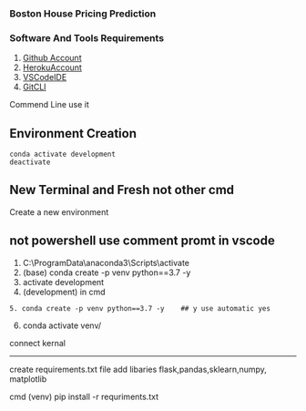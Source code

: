 ### Boston House Pricing Prediction

### Software And Tools Requirements

1. [Github Account](https://github.com)
2. [HerokuAccount](https://heroku.com)
3. [VSCodeIDE](https://code.visualstudio.com/)
4. [GitCLI](https://git-scm.com/book/en/v2/Getting-Started-The-Command-Line)

Commend Line use it
## Environment Creation
    conda activate development
    deactivate
## New Terminal and Fresh not other cmd
Create a new environment
## not powershell use comment promt in vscode
1)  C:\ProgramData\anaconda3\Scripts\activate
2) (base) conda create -p venv python==3.7 -y 
3) activate development
4) (development) in cmd 
```
5. conda create -p venv python==3.7 -y    ## y use automatic yes 
```

6) conda activate venv/

connect kernal

_____________________________________________________________________________________________________

create requirements.txt file
 add libaries flask,pandas,sklearn,numpy, matplotlib

 cmd (venv) pip install -r requriments.txt